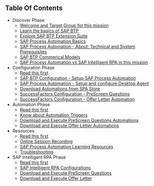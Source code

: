## Table Of Contents

<!-- disco-toc-start -->
- Discover Phase 
  - [Welcome and Target Group for this mission](Discover/01-Welcome)<!-- dc-card: {"label": ["Basics"], "cardName":"Welcome and Target Group for this mission"} dc-card -->
  - [Learn the basics of SAP BTP](Discover/02-SAP_BTP_BASICS)<!-- dc-card: {"label": ["Basics"], "cardName":"Learn the basics of SAP BTP"} dc-card -->
  - [Explore SAP BTP Extension Suite](Discover/03-SAP_BTP_Extensions)<!-- dc-card: {"label": ["Basics"], "cardName":"Explore SAP BTP Extension Suite"} dc-card -->
  - [SAP Process Automation Basics](Discover/04-SPA_BASICS)<!-- dc-card: {"label": ["Basics"], "cardName":"SAP Process Automation Basics"} dc-card -->
  - [SAP Process Automation - About: Technical and System Prerequisites](Discover/05-SPA_Prerequisites)<!-- dc-card: {"label": ["Basics"], "cardName":"SAP Process Automation - Technical and System Pre-requisites"} dc-card -->
  - [SAP BTP Commerical Models](Discover/06-BTP_Commericals)<!-- dc-card: {"label": ["Basics"], "cardName":"BTP Commercial Models"} dc-card -->
  - [SAP Process Automation vs SAP Intelligent RPA in this mission](Discover/08-SPA_vs_SAP_IntelligentRPA)<!-- dc-card: {"label": ["Basics"], "cardName":"SAP Process Automation vs SAP Intelligent RPA in this mission"} dc-card -->
- Configuration Phase
  - [Read this first](Configuration/01-Read_this_first)<!-- dc-card: {"label": ["Configuration"], "cardName":"Read this first"} dc-card -->
  - [SAP BTP Configuration - Setup SAP Process Automation](Configuration/02-SAP_BTP_SPA_Service_Setup)<!-- dc-card: {"label": ["Configuration"], "cardName":"SAP BTP Configuration - Setup SAP Process Automation"} dc-card -->
  - [SAP Process Automation - Setup and configure Desktop Agent](Configuration/03-SAP_SPA_Technical_Pre_Req)<!-- dc-card: {"label": ["Configuration"], "cardName":"SAP Process Automation - Setup and configure Desktop Agent"} dc-card -->
  - [Download Automations from SPA Store](Configuration/04-Download_Automations_From_SPAStore)<!-- dc-card: {"label": ["Configuration"], "cardName":"Download Automations from SPA Store"} dc-card -->
  - [SuccessFactors Configuration - PreScreen Questions](Configuration/05-SF_Configurations_PreScreen_Questions)<!-- dc-card: {"label": ["Configuration"], "cardName":"SuccessFactors Configuration - PreScreen Questions"} dc-card -->
  - [SuccessFactors Configuration - Offer Letter Automation](Configuration/06-SF_Configurations_Offer_Letter_Automation)<!-- dc-card: {"label": ["Configuration"], "cardName":"SuccessFactors Configuration - Offer Letter Automation"} dc-card -->
- Automation Phase
  - [Read this first](Automation/01-Read_this_first)<!-- dc-card: {"label": ["Automation"], "cardName":"Read this first"} dc-card -->
  - [Know about Automation Triggers](Automation/02-Attended_Scheduled_API)<!-- dc-card: {"label": ["Automation"], "cardName":"Know about Automation Triggers"} dc-card -->
  - [Download and Execute PreScreen Questions Automations](Automation/03-Download_Execute_PreScreenAutomations)<!-- dc-card: {"label": ["Automation"], "cardName":"Download and Execute PreScreen Questions Automations"} dc-card -->
  - [Download and Execute Offer Letter Automations](Automation/04-Download_Execute_Offer_Letter_Automations)<!-- dc-card: {"label": ["Automation"], "cardName":"Download and Execute Offer Letter Automations"} dc-card -->
- Resources
  - [Read this first](Resources/01-Read_this_first) <!-- dc-card: {"label": ["Resources"], "cardName":"Read this first"} dc-card -->
  - [Online Session Recording](Resources/03-Online_Session_Recording) <!-- dc-card: {"label": ["Resources"], "cardName":"Online Session Recording"} dc-card -->
  - [SAP Process Automation Learning Resources](Resources/02-SAP_Process_Automation_Learning_Resources)<!-- dc-card: {"label": ["Resources"], "cardName":"SAP Process Automation Learning Resources"} dc-card -->
  - [Troubleshooting](Resources/04-Troubleshooting)<!-- dc-card: {"label": ["Resources"], "cardName":"Troubleshooting"} dc-card -->
- SAP Intelligent RPA Phase
  - [Read this first](SAPIntelligentRPA/01-Read_this_first)<!-- dc-card: {"label": ["RPA"], "cardName":"Read this first"} dc-card -->
  - [SAP Intelligent RPA Configurations](SAPIntelligentRPA/02-SAPIntelligentRPA_Setup)<!-- dc-card: {"label": ["RPA"], "cardName":"SAP Intelligent RPA Configurations"} dc-card -->
  - [Download and Execute PreScreen Questions](SAPIntelligentRPA/03-Download_Execute_PreScreenAutomations)<!-- dc-card: {"label": ["RPA"], "cardName":"Download and Execute PreScreen Questions"} dc-card -->
  - [Download and Execute Offer Letter](SAPIntelligentRPA/04-Download_Execute_Offer_Letter_Automations)<!-- dc-card: {"label": ["RPA"], "cardName":"Download and Execute Offer Letter"} dc-card -->
<!-- disco-toc-end -->
